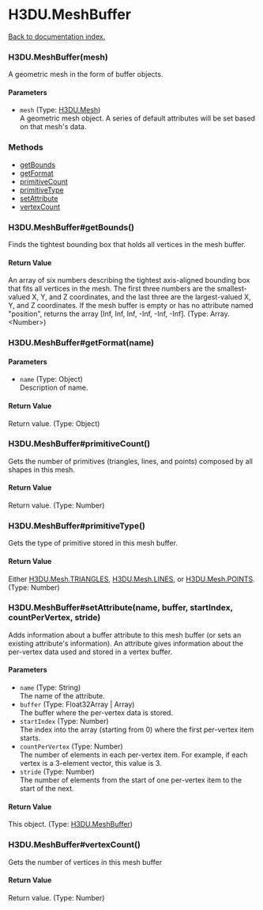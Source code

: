 # H3DU.MeshBuffer

[Back to documentation index.](index.md)

### H3DU.MeshBuffer(mesh) <a id='H3DU_MeshBuffer'></a>

A geometric mesh in the form of buffer objects.

#### Parameters

* `mesh` (Type: <a href="H3DU_Mesh.md">H3DU.Mesh</a>)<br>
    A geometric mesh object. A series of default attributes will be set based on that mesh's data.

### Methods

* [getBounds](#H3DU_MeshBuffer_H3DU_MeshBuffer_getBounds)
* [getFormat](#H3DU_MeshBuffer_H3DU_MeshBuffer_getFormat)
* [primitiveCount](#H3DU_MeshBuffer_H3DU_MeshBuffer_primitiveCount)
* [primitiveType](#H3DU_MeshBuffer_H3DU_MeshBuffer_primitiveType)
* [setAttribute](#H3DU_MeshBuffer_H3DU_MeshBuffer_setAttribute)
* [vertexCount](#H3DU_MeshBuffer_H3DU_MeshBuffer_vertexCount)

### H3DU.MeshBuffer#getBounds() <a id='H3DU_MeshBuffer_H3DU_MeshBuffer_getBounds'></a>

Finds the tightest
bounding box that holds all vertices in the mesh buffer.

#### Return Value

An array of six numbers describing the tightest
axis-aligned bounding box
that fits all vertices in the mesh. The first three numbers
are the smallest-valued X, Y, and Z coordinates, and the
last three are the largest-valued X, Y, and Z coordinates.
If the mesh buffer is empty or has no attribute named
"position", returns the array [Inf, Inf, Inf, -Inf,
-Inf, -Inf]. (Type: Array.&lt;Number>)

### H3DU.MeshBuffer#getFormat(name) <a id='H3DU_MeshBuffer_H3DU_MeshBuffer_getFormat'></a>

#### Parameters

* `name` (Type: Object)<br>
    Description of name.

#### Return Value

Return value. (Type: Object)

### H3DU.MeshBuffer#primitiveCount() <a id='H3DU_MeshBuffer_H3DU_MeshBuffer_primitiveCount'></a>

Gets the number of primitives (triangles, lines,
and points) composed by all shapes in this mesh.

#### Return Value

Return value. (Type: Number)

### H3DU.MeshBuffer#primitiveType() <a id='H3DU_MeshBuffer_H3DU_MeshBuffer_primitiveType'></a>

Gets the type of primitive stored in this mesh buffer.

#### Return Value

Either <a href="H3DU_Mesh.md#H3DU_Mesh_TRIANGLES">H3DU.Mesh.TRIANGLES</a>,
 <a href="H3DU_Mesh.md#H3DU_Mesh_LINES">H3DU.Mesh.LINES</a>, or <a href="H3DU_Mesh.md#H3DU_Mesh_POINTS">H3DU.Mesh.POINTS</a>. (Type: Number)

### H3DU.MeshBuffer#setAttribute(name, buffer, startIndex, countPerVertex, stride) <a id='H3DU_MeshBuffer_H3DU_MeshBuffer_setAttribute'></a>

Adds information about a buffer attribute to this
mesh buffer (or sets an
existing attribute's information). An attribute
gives information about the per-vertex data used and
stored in a vertex buffer.

#### Parameters

* `name` (Type: String)<br>
    The name of the attribute.
* `buffer` (Type: Float32Array | Array)<br>
    The buffer where the per-vertex data is stored.
* `startIndex` (Type: Number)<br>
    The index into the array (starting from 0) where the first per-vertex item starts.
* `countPerVertex` (Type: Number)<br>
    The number of elements in each per-vertex item. For example, if each vertex is a 3-element vector, this value is 3.
* `stride` (Type: Number)<br>
    The number of elements from the start of one per-vertex item to the start of the next.

#### Return Value

This object. (Type: <a href="H3DU_MeshBuffer.md">H3DU.MeshBuffer</a>)

### H3DU.MeshBuffer#vertexCount() <a id='H3DU_MeshBuffer_H3DU_MeshBuffer_vertexCount'></a>

Gets the number of vertices in this mesh buffer

#### Return Value

Return value. (Type: Number)
